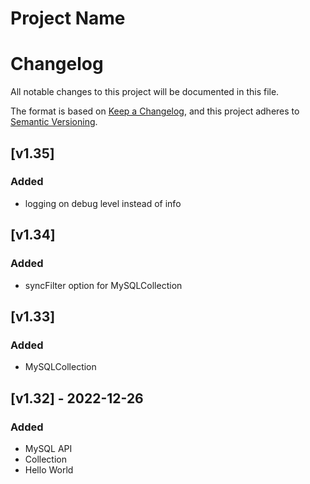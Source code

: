 # Project Name

# Changelog

All notable changes to this project will be documented in this file.

The format is based on [Keep a Changelog](https://keepachangelog.com/en/1.0.0/),
and this project adheres to [Semantic Versioning](https://semver.org/spec/v2.0.0.html).

## [v1.35]

### Added

- logging on debug level instead of info

## [v1.34]

### Added

- syncFilter option for MySQLCollection

## [v1.33]

### Added

- MySQLCollection

## [v1.32] - 2022-12-26

### Added

- MySQL API
- Collection
- Hello World